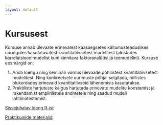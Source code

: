 ```yaml
---
layout: default
---
```


# [](#header-1)Kursusest

Kursuse annab ülevaate erinevatest kaasaegsetes käitumusteaduslikes uuringutes kasutatavatest kvantitatiivsetest mudelitest (alustades korrelatsioonimudelist kuni kinnitava faktoranalüüsi ja teemudelini).
Kursuse eesmärgid on:  

1.	Anda loengu ning seminari vormis ülevaade põhilistest kvantitatiivsetest mudelitest. Ning konkreetsete uurimuste põhjal selgitada, millistes olukordades erinevaid kvantitatiivseid lähenemisis kasutatakse. 
2.	Praktiliste harjutuste käigus harjutada erinevate mudelite koostamist ja rakendamist empiirilistele andmetele ning saadud mudeli lahtimõtestamist.

[Sissejuhatav loeng R-ist](http://rpubs.com/kolnesm/KMKTloeng17)

[Praktikumide materjalid](praktikumid).
